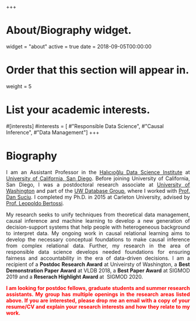 +++
# About/Biography widget.
widget = "about"
active = true
date = 2018-09-05T00:00:00

# Order that this section will appear in.
weight = 5

# List your academic interests.
#[interests]
#interests = [
#"Responsible Data Science",
#"Causal Inference",
#"Data Management"]
+++

# Biography


<p style='text-align: justify;'>
I am an Assistant Professor in the <a href="https://datascience.ucsd.edu/">Halıcıoğlu Data Science Institute</a> at <a href="https://ucsd.edu/">University of California, San Diego</a>. Before joining University of California, San Diego, I was a postdoctoral research associate at <a href="https://www.washington.edu/">University of Washington</a> and part of the <a href="http://db.cs.washington.edu/">UW Database Group</a>, where I worked with <a href="https://homes.cs.washington.edu/~suciu/">Prof. Dan Suciu</a>. I completed my Ph.D. in 2015 at Carleton University, advised by <a href="http://people.scs.carleton.ca/~bertossi/">Prof. Leopoldo Bertossi</a>. </p>


<p style='text-align: justify;'>
My research seeks to unify techniques from theoretical data management, causal inference and machine learning to develop a new generation of decision-support systems that help people with heterogeneous background to interpret data. My ongoing work in causal relational learning aims to develop the necessary conceptual foundations to make causal inference from complex relational data. Further, my research in the area of responsible data science develops needed foundations for ensuring fairness and accountability in the era of data-driven decisions. I am a recipient of a <b>Postdoc Research Award</b> at Univeirsty of Washington, a <b>Best Demonstration Paper Award</b> at VLDB 2018, a <b>Best Paper Award</b> at SIGMOD 2019 and a <b>Reserach Highlight Award </b> at  SIGMOD 2020.</p>


<p style='text-align: justify;'><b>
<span style="color:red">I am looking for postdoc fellows, graduate students and summer research assistants. My group has multiple openings in the research areas listed above. If you are interested, please drop me an email with a copy of your resume/CV and explain your research interests and how they relate to my work.</b></span>


